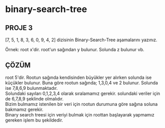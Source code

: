 # binary-search-tree

## PROJE 3
[7, 5, 1, 8, 3, 6, 0, 9, 4, 2] dizisinin Binary-Search-Tree aşamalarını yazınız.<br>

Örnek: root x'dir. root'un sağından y bulunur. Solunda z bulunur vb.<br>

## ÇÖZÜM
root 5'dir. Rootun sağında kendisinden büyükler yer alırken solunda ise küçükler bulunur. Buna göre rootun sağında; 1,3,0,4 ve 2 bulunur. Solunda ise 7,8,6,9 bulunmaktadır. <br>
Solundaki sayıları 0,1,2,3,4 olarak sıralamamız gerekir. solundaki veriler için de 6,7,8,9 şeklinde olmalıdır.<br>
Bizim bulmamız istenilen bir veri için rootun durumuna göre sağına soluna bakmamız gerekir. <br>
Binary search treesi için veriyi bulmak için roottan başlayarak yapmamız gereken işlem bu şekildedir. <br>

